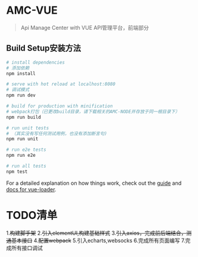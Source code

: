 # AMC-VUE

> Api Manage Center with VUE
> API管理平台，前端部分

## Build Setup安装方法

``` bash
# install dependencies
# 添加依赖
npm install

# serve with hot reload at localhost:8080
# 调试模式
npm run dev

# build for production with minification
# webpack打包（已更改build目录，请下载相关的AMC-NODE并存放于同一根目录下）
npm run build

# run unit tests
# （其实没有写任何测试用例，也没有添加断言句)
npm run unit

# run e2e tests
npm run e2e

# run all tests
npm test
```

For a detailed explanation on how things work, check out the [guide](http://vuejs-templates.github.io/webpack/) and [docs for vue-loader](http://vuejs.github.io/vue-loader).


# TODO清单
1.~~构建脚手架~~
2.~~引入elementUI,构建基础样式~~
3.~~引入axios，完成前后端结合，测通基本接口~~
4.~~配置webpack~~
5.引入echarts,websocks
6.完成所有页面编写
7.完成所有接口调试